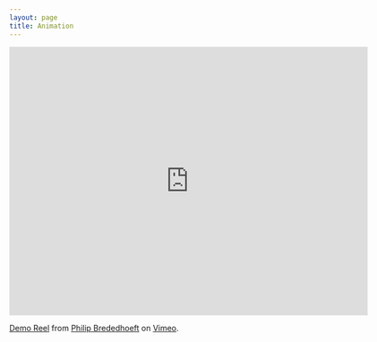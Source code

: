 ```yaml
---
layout: page
title: Animation
---
```


<iframe src="https://player.vimeo.com/video/86420980" width="640" height="480" frameborder="0" webkitallowfullscreen mozallowfullscreen allowfullscreen></iframe>
<p><a href="https://vimeo.com/86420980">Demo Reel</a> from <a href="https://vimeo.com/user24293778">Philip Brededhoeft</a> on <a href="https://vimeo.com">Vimeo</a>.</p>